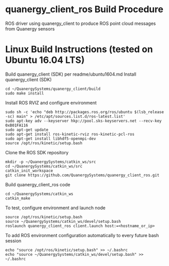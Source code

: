 # quanergy_client_ros Build Procedure
ROS driver using quanergy_client to produce ROS point cloud messages from Quanergy sensors

# Linux Build Instructions (tested on Ubuntu 16.04 LTS)

Build quanergy_client (SDK) per readme/ubuntu1604.md
Install quanergy_client (SDK)

```
cd ~/QuanergySystems/quanergy_client/build
sudo make install
```
Install ROS  RVIZ and configure environment

```
sudo sh -c 'echo "deb http://packages.ros.org/ros/ubuntu $(lsb_release -sc) main" > /etc/apt/sources.list.d/ros-latest.list'
sudo apt-key adv --keyserver hkp://pool.sks-keyservers.net --recv-key 0xB01FA116
sudo apt-get update
sudo apt-get install ros-kinetic-rviz ros-kinetic-pcl-ros
sudo apt-get install libhdf5-openmpi-dev
source /opt/ros/kinetic/setup.bash
```
Clone the ROS SDK repository

```
mkdir -p ~/QuanergySystems/catkin_ws/src
cd ~/QuanergySystems/catkin_ws/src
catkin_init_workspace
git clone https://github.com/QuanergySystems/quanergy_client_ros.git
```
Build quanergy_client_ros code

```
cd ~/QuanergySystems/catkin_ws
catkin_make
```
To test, configure environment and launch node

```
source /opt/ros/kinetic/setup.bash
source ~/QuanergySystems/catkin_ws/devel/setup.bash
roslaunch quanergy_client_ros client.launch host:=<hostname_or_ip>
```
To add ROS environment configuration automatically to every future bash session
```
echo "source /opt/ros/kinetic/setup.bash" >> ~/.bashrc
echo "source ~/QuanergySystems/catkin_ws/devel/setup.bash" >> ~/.bashrc
```
